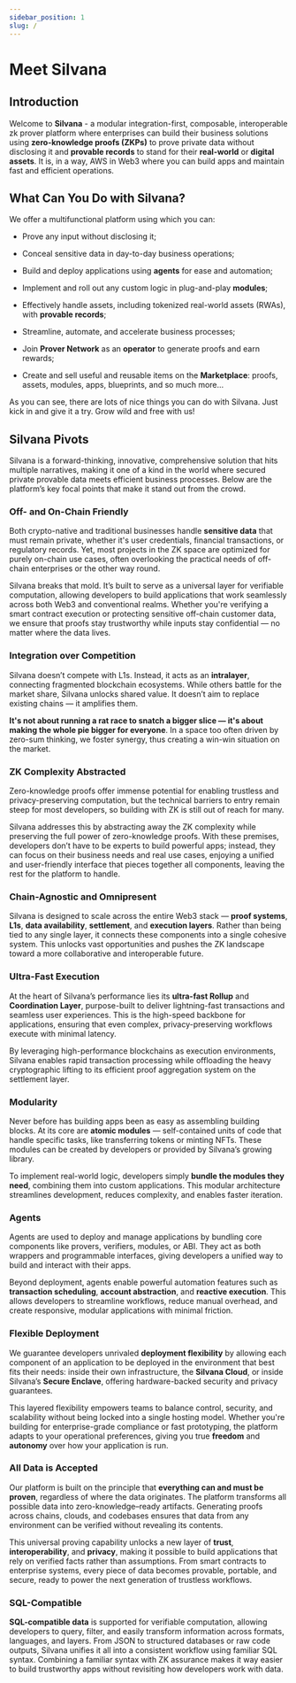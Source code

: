 ```yaml
---
sidebar_position: 1
slug: /
---
```


# Meet Silvana

## Introduction

Welcome to **Silvana** - a modular integration-first, composable, interoperable zk prover platform where enterprises can build their business solutions using **zero-knowledge proofs (ZKPs)** to prove private data without disclosing it and **provable records** to stand for their **real-world** or **digital assets**. It is, in a way, AWS in Web3 where you can build apps and maintain fast and efficient operations.

## What Can You Do with Silvana?

We offer a multifunctional platform using which you can:

* Prove any input without disclosing it;

* Conceal sensitive data in day-to-day business operations;

* Build and deploy applications using **agents** for ease and automation;

* Implement and roll out any custom logic in plug-and-play **modules**;

* Effectively handle assets, including tokenized real-world assets (RWAs), with **provable records**;

* Streamline, automate, and accelerate business processes;

* Join **Prover Network** as an **operator** to generate proofs and earn rewards;

* Create and sell useful and reusable items on the **Marketplace**: proofs, assets, modules, apps, blueprints, and so much more…

As you can see, there are lots of nice things you can do with Silvana. Just kick in and give it a try. Grow wild and free with us!

## Silvana Pivots

Silvana is a forward-thinking, innovative, comprehensive solution that hits multiple narratives, making it one of a kind in the world where secured private provable data meets efficient business processes. Below are the platform’s key focal points that make it stand out from the crowd.

### Off- and On-Chain Friendly

Both crypto-native and traditional businesses handle **sensitive data** that must remain private, whether it's user credentials, financial transactions, or regulatory records. Yet, most projects in the ZK space are optimized for purely on-chain use cases, often overlooking the practical needs of off-chain enterprises or the other way round. 

Silvana breaks that mold. It’s built to serve as a universal layer for verifiable computation, allowing developers to build applications that work seamlessly across both Web3 and conventional realms. Whether you're verifying a smart contract execution or protecting sensitive off-chain customer data, we ensure that proofs stay trustworthy while inputs stay confidential — no matter where the data lives.

### Integration over Competition

Silvana doesn’t compete with L1s. Instead, it acts as an **intralayer**, connecting fragmented blockchain ecosystems. While others battle for the market share, Silvana unlocks shared value. It doesn’t aim to replace existing chains — it amplifies them.

**It's not about running a rat race to snatch a bigger slice — it's about making the whole pie bigger for everyone**. In a space too often driven by zero-sum thinking, we foster synergy, thus creating a win-win situation on the market.

### ZK Complexity Abstracted

Zero-knowledge proofs offer immense potential for enabling trustless and privacy-preserving computation, but the technical barriers to entry remain steep for most developers, so building with ZK is still out of reach for many. 

Silvana addresses this by abstracting away the ZK complexity while preserving the full power of zero-knowledge proofs. With these premises, developers don’t have to be experts to build powerful apps; instead, they can focus on their business needs and real use cases, enjoying a unified and user-friendly interface that pieces together all components, leaving the rest for the platform to handle.

### Chain-Agnostic and Omnipresent

Silvana is designed to scale across the entire Web3 stack — **proof systems**, **L1s**, **data availability**, **settlement**, and **execution layers**. Rather than being tied to any single layer, it connects these components into a single cohesive system. This unlocks vast opportunities and pushes the ZK landscape toward a more collaborative and interoperable future.

### Ultra-Fast Execution

At the heart of Silvana’s performance lies its **ultra-fast Rollup** and **Coordination Layer**, purpose-built to deliver lightning-fast transactions and seamless user experiences. This is the high-speed backbone for applications, ensuring that even complex, privacy-preserving workflows execute with minimal latency. 

By leveraging high-performance blockchains as execution environments, Silvana enables rapid transaction processing while offloading the heavy cryptographic lifting to its efficient proof aggregation system on the settlement layer.

### Modularity

Never before has building apps been as easy as assembling building blocks. At its core are **atomic modules** — self-contained units of code that handle specific tasks, like transferring tokens or minting NFTs. These modules can be created by developers or provided by Silvana’s growing library.

To implement real-world logic, developers simply **bundle the modules they need**, combining them into custom applications. This modular architecture streamlines development, reduces complexity, and enables faster iteration.

### Agents

Agents are used to deploy and manage applications by bundling core components like provers, verifiers, modules, or ABI. They act as both wrappers and programmable interfaces, giving developers a unified way to build and interact with their apps.

Beyond deployment, agents enable powerful automation features such as **transaction scheduling**, **account abstraction**, and **reactive execution**. This allows developers to streamline workflows, reduce manual overhead, and create responsive, modular applications with minimal friction.

### Flexible Deployment

We guarantee developers unrivaled **deployment flexibility** by allowing each component of an application to be deployed in the environment that best fits their needs: inside their own infrastructure, the **Silvana Cloud**, or inside Silvana’s **Secure Enclave**, offering hardware-backed security and privacy guarantees. 

This layered flexibility empowers teams to balance control, security, and scalability without being locked into a single hosting model. Whether you're building for enterprise-grade compliance or fast prototyping, the platform adapts to your operational preferences, giving you true **freedom** and **autonomy** over how your application is run.

### All Data is Accepted

Our platform is built on the principle that **everything can and must be proven**, regardless of where the data originates. The platform transforms all possible data into zero-knowledge–ready artifacts. Generating proofs across chains, clouds, and codebases ensures that data from any environment can be verified without revealing its contents.

This universal proving capability unlocks a new layer of **trust**, **interoperability**, and **privacy**, making it possible to build applications that rely on verified facts rather than assumptions. From smart contracts to enterprise systems, every piece of data becomes provable, portable, and secure, ready to power the next generation of trustless workflows.

### SQL-Compatible

**SQL-compatible data** is supported for verifiable computation, allowing developers to query, filter, and easily transform information across formats, languages, and layers. From JSON to structured databases or raw code outputs, Silvana unifies it all into a consistent workflow using familiar SQL syntax. Combining a familiar syntax with ZK assurance makes it way easier to build trustworthy apps without revisiting how developers work with data.